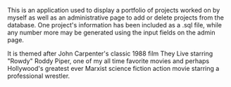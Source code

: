 This is an application used to display a portfolio of projects worked on by myself as well as an administrative page to add or delete projects from the database. One project's information has been included as a .sql file, while any number more may be generated using the input fields on the admin page.

It is themed after John Carpenter's classic 1988 film They Live starring "Rowdy" Roddy Piper, one of my all time favorite movies and perhaps Hollywood's greatest ever Marxist science fiction action movie starring a professional wrestler.